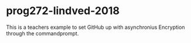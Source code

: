 # prog272-lindved-2018

This is a teachers example to set GitHub up with asynchronius Encryption through the commandprompt.
